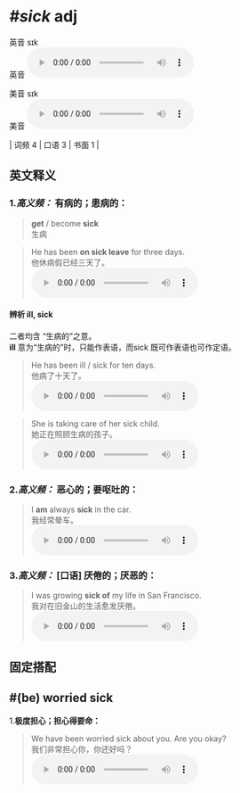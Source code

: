 # ***\#sick*** adj
英音 sɪk  
英音
<audio src="./media/sick-B.aac" controls="controls"></audio>

美音 sɪk  
美音
<audio src="./media/sick.aac" controls="controls"></audio>



| 词频 4 | 口语 3 | 书面 1 |  

英文释义
---
### 1.*高义频：* **有病的；患病的：**  

 > **get** / become **sick**  
 > 生病    

 > He has been **on sick leave** for three days.  
 > 他休病假已经三天了。    
<audio src="./media/sick-1.aac" controls="controls"></audio>

#### 辨析 ill, sick
二者均含 “生病的”之意。  
**ill** 意为“生病的”时，只能作表语，而sick 既可作表语也可作定语。
 > He has been ill / sick for ten days.   
 > 他病了十天了。    
<audio src="./media/ill-2.aac" controls="controls"></audio>

 > She is taking care of her sick child.   
 > 她正在照顾生病的孩子。    
<audio src="./media/ill-3.aac" controls="controls"></audio>


### 2.*高义频：* **恶心的；要呕吐的：**  

 > I **am** always **sick** in the car.  
 > 我经常晕车。    
<audio src="./media/sick-2.aac" controls="controls"></audio>

### 3.*高义频：* **[口语] 厌倦的；厌恶的：**  

 > I was growing **sick of** my life in San Francisco.  
 > 我对在旧金山的生活愈发厌倦。    
<audio src="./media/sick-3.aac" controls="controls"></audio>


固定搭配
---
## \#(be) worried sick
1.**极度担心；担心得要命：**  

 > We have been worried sick about you. Are you okay?  
 > 我们非常担心你，你还好吗？    
<audio src="./media/sick-4.aac" controls="controls"></audio>


